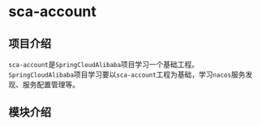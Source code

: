 # sca-account

## 项目介绍
`sca-account`是`SpringCloudAlibaba`项目学习一个基础工程。
`SpringCloudAlibaba`项目学习要以`sca-account`工程为基础，学习`nacos`服务发现、服务配置管理等。

## 模块介绍





